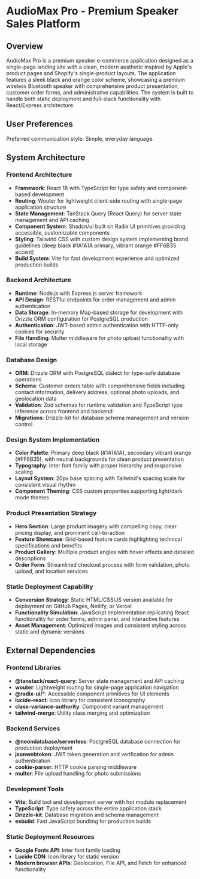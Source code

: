 # AudioMax Pro - Premium Speaker Sales Platform

## Overview

AudioMax Pro is a premium speaker e-commerce application designed as a single-page landing site with a clean, modern aesthetic inspired by Apple's product pages and Shopify's single-product layouts. The application features a sleek black and orange color scheme, showcasing a premium wireless Bluetooth speaker with comprehensive product presentation, customer order forms, and administrative capabilities. The system is built to handle both static deployment and full-stack functionality with React/Express architecture.

## User Preferences

Preferred communication style: Simple, everyday language.

## System Architecture

### Frontend Architecture
- **Framework**: React 18 with TypeScript for type safety and component-based development
- **Routing**: Wouter for lightweight client-side routing with single-page application structure
- **State Management**: TanStack Query (React Query) for server state management and API caching
- **Component System**: Shadcn/ui built on Radix UI primitives providing accessible, customizable components
- **Styling**: Tailwind CSS with custom design system implementing brand guidelines (deep black #1A1A1A primary, vibrant orange #FF6B35 accent)
- **Build System**: Vite for fast development experience and optimized production builds

### Backend Architecture
- **Runtime**: Node.js with Express.js server framework
- **API Design**: RESTful endpoints for order management and admin authentication
- **Data Storage**: In-memory Map-based storage for development with Drizzle ORM configuration for PostgreSQL production
- **Authentication**: JWT-based admin authentication with HTTP-only cookies for security
- **File Handling**: Multer middleware for photo upload functionality with local storage

### Database Design
- **ORM**: Drizzle ORM with PostgreSQL dialect for type-safe database operations
- **Schema**: Customer orders table with comprehensive fields including contact information, delivery address, optional photo uploads, and geolocation data
- **Validation**: Zod schemas for runtime validation and TypeScript type inference across frontend and backend
- **Migrations**: Drizzle-kit for database schema management and version control

### Design System Implementation
- **Color Palette**: Primary deep black (#1A1A1A), secondary vibrant orange (#FF6B35), with neutral backgrounds for clean product presentation
- **Typography**: Inter font family with proper hierarchy and responsive scaling
- **Layout System**: 20px base spacing with Tailwind's spacing scale for consistent visual rhythm
- **Component Theming**: CSS custom properties supporting light/dark mode themes

### Product Presentation Strategy
- **Hero Section**: Large product imagery with compelling copy, clear pricing display, and prominent call-to-action
- **Feature Showcase**: Grid-based feature cards highlighting technical specifications and benefits
- **Product Gallery**: Multiple product angles with hover effects and detailed descriptions
- **Order Form**: Streamlined checkout process with form validation, photo upload, and location services

### Static Deployment Capability
- **Conversion Strategy**: Static HTML/CSS/JS version available for deployment on GitHub Pages, Netlify, or Vercel
- **Functionality Simulation**: JavaScript implementation replicating React functionality for order forms, admin panel, and interactive features
- **Asset Management**: Optimized images and consistent styling across static and dynamic versions

## External Dependencies

### Frontend Libraries
- **@tanstack/react-query**: Server state management and API caching
- **wouter**: Lightweight routing for single-page application navigation
- **@radix-ui/***: Accessible component primitives for UI elements
- **lucide-react**: Icon library for consistent iconography
- **class-variance-authority**: Component variant management
- **tailwind-merge**: Utility class merging and optimization

### Backend Services
- **@neondatabase/serverless**: PostgreSQL database connection for production deployment
- **jsonwebtoken**: JWT token generation and verification for admin authentication
- **cookie-parser**: HTTP cookie parsing middleware
- **multer**: File upload handling for photo submissions

### Development Tools
- **Vite**: Build tool and development server with hot module replacement
- **TypeScript**: Type safety across the entire application stack
- **Drizzle-kit**: Database migration and schema management
- **esbuild**: Fast JavaScript bundling for production builds

### Static Deployment Resources
- **Google Fonts API**: Inter font family loading
- **Lucide CDN**: Icon library for static version
- **Modern browser APIs**: Geolocation, File API, and Fetch for enhanced functionality